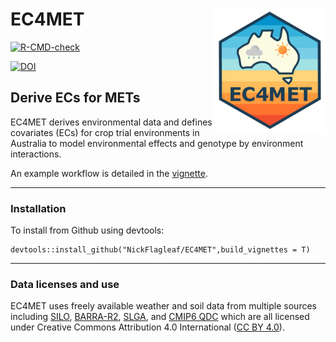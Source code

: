 # EC4MET <a href="https://nickflagleaf.github.io/EC4MET/index.html"><img src="man/figures/logo.png" align="right" height="200"/></a>

<!-- badges: start -->

[![R-CMD-check](https://github.com/NickFlagleaf/EC4MET/actions/workflows/R-CMD-check.yaml/badge.svg)](https://github.com/NickFlagleaf/EC4MET/actions/workflows/R-CMD-check.yaml)

[![DOI](https://zenodo.org/badge/938421607.svg)](https://doi.org/10.5281/zenodo.15400244)

<!-- badges: end -->

## Derive ECs for METs

EC4MET derives environmental data and defines covariates (ECs) for crop trial environments in Australia to model environmental effects and genotype by environment interactions.

An example workflow is detailed in the [vignette](https://nickflagleaf.github.io/EC4MET/articles/EC4MET-workflow-example.html).

------------------------------------------------------------------------

### Installation

To install from Github using devtools:

```         
devtools::install_github("NickFlagleaf/EC4MET",build_vignettes = T)
```

------------------------------------------------------------------------


### Data licenses and use

EC4MET uses freely available weather and soil data from multiple sources including [SILO](https://www.longpaddock.qld.gov.au/silo/),
[BARRA-R2](https://opus.nci.org.au/spaces/NDP/pages/264241166/BOM+BARRA2+ob53), [SLGA](https://esoil.io/TERNLandscapes/Public/Pages/SLGA/index.html),
and [CMIP6 QDC](https://doi.org/10.25919/03by-9y62) which are all licensed under Creative Commons Attribution 4.0 International ([CC BY 4.0](https://creativecommons.org/licenses/by/4.0/)).
